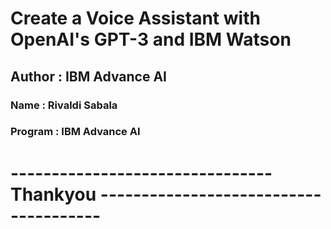 # Create a Voice Assistant with OpenAI's GPT-3 and IBM Watson

## Author : IBM Advance AI

### Name : Rivaldi Sabala

### Program : IBM Advance AI


# -------------------------------- Thankyou --------------------------------------
